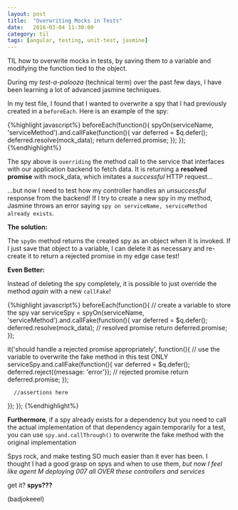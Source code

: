 ```yaml
---
layout: post
title:  "Overwriting Mocks in Tests"
date:   2016-03-04 11:30:00
category: til
tags: [angular, testing, unit-test, jasmine]
---
```


TIL how to overwrite mocks in tests, by saving them to a variable and modifying the function tied to the object.

During my *test-a-palooza* (technical term) over the past few days, I have been learning a lot of advanced jasmine techniques.

In my test file, I found that I wanted to overwrite a spy that I had previously created in a `beforeEach`. Here is an example of the spy:

{%highlight javascript%}
beforeEach(function(){
   spyOn(serviceName, 'serviceMethod').and.callFake(function(){
      var deferred = $q.defer();
      deferred.resolve(mock_data);
      return deferred.promise;
   });
});
{%endhighlight%}

The spy above is `overriding` the method call to the service that interfaces with our application backend to fetch data. It is returning a __resolved promise__ with mock_data, which imitates a *successful* HTTP request...

...but now I need to test how my controller handles an *unsuccessful* response from the backend! If I try to create a new spy in my method, Jasmine throws an error saying `spy on serviceName, serviceMethod already exists`.

__The solution:__

The `spyOn` method returns the created spy as an object when it is invoked. If I just save that object to a variable, I can delete it as necessary and re-create it to return a rejected promise in my edge case test!

__Even Better:__

Instead of deleting the spy completely, it is possible to just override the method *again* with a new `callFake`!

{%highlight javascript%}
beforeEach(function(){
   // create a variable to store the spy
   var serviceSpy = spyOn(serviceName, 'serviceMethod').and.callFake(function(){
      var deferred = $q.defer();
      deferred.resolve(mock_data); // resolved promise
      return deferred.promise;
   });

   it('should handle a rejected promise appropriately', function(){
      // use the variable to overwrite the fake method in this test ONLY
      serviceSpy.and.callFake(function(){
         var deferred = $q.defer();
         deferred.reject({message: 'error'}); // rejected promise
         return deferred.promise;
      });

      //assertions here
   });
});
{%endhighlight%}

__Furthermore__, if a spy already exists for a dependency but you need to call the actual implementation of that dependency again temporarily for a test, you can use `spy.and.callThrough()` to overwrite the fake method with the original implementation

Spys rock, and make testing SO much easier than it ever has been. I thought I had a good grasp on spys and when to use them, *but now I feel like agent M deploying 007 all OVER these controllers and services*

get it? __spys???__

(badjokeeel)
